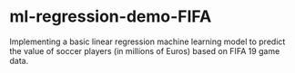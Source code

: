 # ml-regression-demo-FIFA
Implementing a basic linear regression machine learning model to predict the value of soccer players (in millions of Euros) based on FIFA 19 game data.
